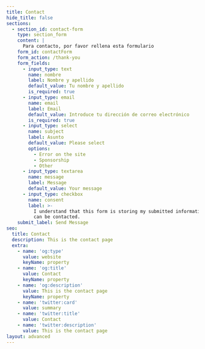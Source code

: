 ```yaml
---
title: Contact
hide_title: false
sections:
  - section_id: contact-form
    type: section_form
    content: |
      Para contacto, por favor rellena esta formulario
    form_id: contactForm
    form_action: /thank-you
    form_fields:
      - input_type: text
        name: nombre
        label: Nombre y apellido
        default_value: Tu nombre y apellido
        is_required: true
      - input_type: email
        name: email
        label: Email
        default_value: Introduce tu dirección de correo electrónico
        is_required: true
      - input_type: select
        name: subject
        label: Asunto
        default_value: Please select
        options:
          - Error on the site
          - Sponsorship
          - Other
      - input_type: textarea
        name: message
        label: Message
        default_value: Your message
      - input_type: checkbox
        name: consent
        label: >-
          I understand that this form is storing my submitted information so I
          can be contacted.
    submit_label: Send Message
seo:
  title: Contact
  description: This is the contact page
  extra:
    - name: 'og:type'
      value: website
      keyName: property
    - name: 'og:title'
      value: Contact
      keyName: property
    - name: 'og:description'
      value: This is the contact page
      keyName: property
    - name: 'twitter:card'
      value: summary
    - name: 'twitter:title'
      value: Contact
    - name: 'twitter:description'
      value: This is the contact page
layout: advanced
---
```

